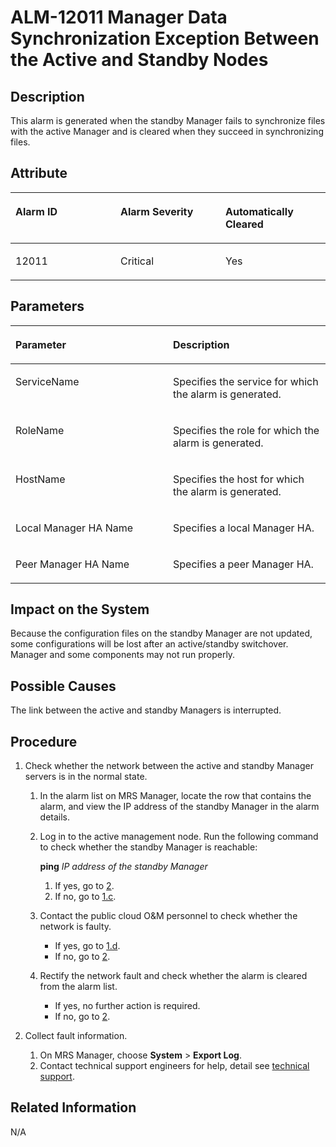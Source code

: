 # ALM-12011 Manager Data Synchronization Exception Between the Active and Standby Nodes<a name="EN-US_TOPIC_0125375236"></a>

## Description<a name="sd8cba70ea9764890ab99eb2e559a4afe"></a>

This alarm is generated when the standby Manager fails to synchronize files with the active Manager and is cleared when they succeed in synchronizing files.

## Attribute<a name="s1aefc329de16494e94ef9d44725ce201"></a>

<a name="tf6387ac3690a4ddeb6b52997e1e1e0ed"></a>
<table><thead align="left"><tr id="r39cd379b67d9479fad53a4494a1ee340"><th class="cellrowborder" valign="top" width="33.33333333333333%" id="mcps1.1.4.1.1"><p id="en-us_topic_0035461635_p156557912324"><a name="en-us_topic_0035461635_p156557912324"></a><a name="en-us_topic_0035461635_p156557912324"></a><strong id="adb247f6630534d29ab53b8e8184a0f50"><a name="adb247f6630534d29ab53b8e8184a0f50"></a><a name="adb247f6630534d29ab53b8e8184a0f50"></a>Alarm ID</strong></p>
</th>
<th class="cellrowborder" valign="top" width="33.33333333333333%" id="mcps1.1.4.1.2"><p id="a9402e3149fed43b2a5cc54ed11ee8df3"><a name="a9402e3149fed43b2a5cc54ed11ee8df3"></a><a name="a9402e3149fed43b2a5cc54ed11ee8df3"></a><strong id="ae2d053152b4d485cba5d007c25f4b792"><a name="ae2d053152b4d485cba5d007c25f4b792"></a><a name="ae2d053152b4d485cba5d007c25f4b792"></a>Alarm Severity</strong></p>
</th>
<th class="cellrowborder" valign="top" width="33.33333333333333%" id="mcps1.1.4.1.3"><p id="en-us_topic_0035461635_p134881812324"><a name="en-us_topic_0035461635_p134881812324"></a><a name="en-us_topic_0035461635_p134881812324"></a><strong id="aaa7c9bbcd63d4dbf8056c116dee003a6"><a name="aaa7c9bbcd63d4dbf8056c116dee003a6"></a><a name="aaa7c9bbcd63d4dbf8056c116dee003a6"></a>Automatically Cleared</strong></p>
</th>
</tr>
</thead>
<tbody><tr id="r891112c1c93e45619b0ce20500277415"><td class="cellrowborder" valign="top" width="33.33333333333333%" headers="mcps1.1.4.1.1 "><p id="a6075e75da27a4927a56605fc606c6b7a"><a name="a6075e75da27a4927a56605fc606c6b7a"></a><a name="a6075e75da27a4927a56605fc606c6b7a"></a>12011</p>
</td>
<td class="cellrowborder" valign="top" width="33.33333333333333%" headers="mcps1.1.4.1.2 "><p id="aa7c20093ad9d460aa309536f38fe8ac2"><a name="aa7c20093ad9d460aa309536f38fe8ac2"></a><a name="aa7c20093ad9d460aa309536f38fe8ac2"></a>Critical</p>
</td>
<td class="cellrowborder" valign="top" width="33.33333333333333%" headers="mcps1.1.4.1.3 "><p id="a3782a1bb81a24b04b3ae7d140dec1870"><a name="a3782a1bb81a24b04b3ae7d140dec1870"></a><a name="a3782a1bb81a24b04b3ae7d140dec1870"></a>Yes</p>
</td>
</tr>
</tbody>
</table>

## Parameters<a name="s88907ceaa6f84ae8bf224d340ebc14e9"></a>

<a name="ta710255655974150b6cd34f279195035"></a>
<table><thead align="left"><tr id="r64ba5b8a6b544740accbbae111663310"><th class="cellrowborder" valign="top" width="50%" id="mcps1.1.3.1.1"><p id="ae311546b76d0425ba032fa9d2f9431bf"><a name="ae311546b76d0425ba032fa9d2f9431bf"></a><a name="ae311546b76d0425ba032fa9d2f9431bf"></a><strong id="adcc61d7995204798afbd4d198f4e4cf0"><a name="adcc61d7995204798afbd4d198f4e4cf0"></a><a name="adcc61d7995204798afbd4d198f4e4cf0"></a>Parameter</strong></p>
</th>
<th class="cellrowborder" valign="top" width="50%" id="mcps1.1.3.1.2"><p id="a7dc9b169f2494a5e9ce0a4dc17d1c43e"><a name="a7dc9b169f2494a5e9ce0a4dc17d1c43e"></a><a name="a7dc9b169f2494a5e9ce0a4dc17d1c43e"></a><strong id="a665f6550a9e948b9bd0a73cf1ca5bdbd"><a name="a665f6550a9e948b9bd0a73cf1ca5bdbd"></a><a name="a665f6550a9e948b9bd0a73cf1ca5bdbd"></a>Description</strong></p>
</th>
</tr>
</thead>
<tbody><tr id="r2ac6fb14eaa14c22b85f876c00fc4587"><td class="cellrowborder" valign="top" width="50%" headers="mcps1.1.3.1.1 "><p id="a3e0205bd7c7649fd86c43b30b30fbe18"><a name="a3e0205bd7c7649fd86c43b30b30fbe18"></a><a name="a3e0205bd7c7649fd86c43b30b30fbe18"></a>ServiceName</p>
</td>
<td class="cellrowborder" valign="top" width="50%" headers="mcps1.1.3.1.2 "><p id="a0d31cd43d22b449b8ce7e74f7c1d1bc5"><a name="a0d31cd43d22b449b8ce7e74f7c1d1bc5"></a><a name="a0d31cd43d22b449b8ce7e74f7c1d1bc5"></a>Specifies the service for which the alarm is generated.</p>
</td>
</tr>
<tr id="rf3087247c653471b90063ce642b95ef9"><td class="cellrowborder" valign="top" width="50%" headers="mcps1.1.3.1.1 "><p id="ab15a3f9af4e14f88b1d1119bb83345a2"><a name="ab15a3f9af4e14f88b1d1119bb83345a2"></a><a name="ab15a3f9af4e14f88b1d1119bb83345a2"></a>RoleName</p>
</td>
<td class="cellrowborder" valign="top" width="50%" headers="mcps1.1.3.1.2 "><p id="a1e9b1f17967a4e7a873dc9340c255a12"><a name="a1e9b1f17967a4e7a873dc9340c255a12"></a><a name="a1e9b1f17967a4e7a873dc9340c255a12"></a>Specifies the role for which the alarm is generated.</p>
</td>
</tr>
<tr id="r99dc0504994b4015912d2093e970f3d2"><td class="cellrowborder" valign="top" width="50%" headers="mcps1.1.3.1.1 "><p id="a11ff919db81d43babf0a3d34a53870dd"><a name="a11ff919db81d43babf0a3d34a53870dd"></a><a name="a11ff919db81d43babf0a3d34a53870dd"></a>HostName</p>
</td>
<td class="cellrowborder" valign="top" width="50%" headers="mcps1.1.3.1.2 "><p id="aad1f23cf602f4b89a84a6801f2cb18ce"><a name="aad1f23cf602f4b89a84a6801f2cb18ce"></a><a name="aad1f23cf602f4b89a84a6801f2cb18ce"></a>Specifies the host for which the alarm is generated.</p>
</td>
</tr>
<tr id="rff81b76f06d14721a971f92151c36c86"><td class="cellrowborder" valign="top" width="50%" headers="mcps1.1.3.1.1 "><p id="en-us_topic_0035461635_p644338312324"><a name="en-us_topic_0035461635_p644338312324"></a><a name="en-us_topic_0035461635_p644338312324"></a>Local Manager HA Name</p>
</td>
<td class="cellrowborder" valign="top" width="50%" headers="mcps1.1.3.1.2 "><p id="aa7a4e39f900846b993df31b3e4e62f07"><a name="aa7a4e39f900846b993df31b3e4e62f07"></a><a name="aa7a4e39f900846b993df31b3e4e62f07"></a>Specifies a local Manager HA.</p>
</td>
</tr>
<tr id="r42f55fab4c1845459aa992850fe1a52e"><td class="cellrowborder" valign="top" width="50%" headers="mcps1.1.3.1.1 "><p id="a6a7e4b8c12434e36bf39b892bc96976d"><a name="a6a7e4b8c12434e36bf39b892bc96976d"></a><a name="a6a7e4b8c12434e36bf39b892bc96976d"></a>Peer Manager HA Name</p>
</td>
<td class="cellrowborder" valign="top" width="50%" headers="mcps1.1.3.1.2 "><p id="a0d92477408684032b14da9ef5325b4f6"><a name="a0d92477408684032b14da9ef5325b4f6"></a><a name="a0d92477408684032b14da9ef5325b4f6"></a>Specifies a peer Manager HA.</p>
</td>
</tr>
</tbody>
</table>

## Impact on the System<a name="se5882c3d855648ea98676e365ee7819a"></a>

Because the configuration files on the standby Manager are not updated, some configurations will be lost after an active/standby switchover. Manager and some components may not run properly.

## Possible Causes<a name="sa65cba7dd0a448e4a321c124cac3e7ea"></a>

The link between the active and standby Managers is interrupted.

## Procedure<a name="s2fb142050d7e49048b01a3dd3e490440"></a>

1.  Check whether the network between the active and standby Manager servers is in the normal state.
    1.  In the alarm list on MRS Manager, locate the row that contains the alarm, and view the IP address of the standby Manager in the alarm details.
    2.  Log in to the active management node. Run the following command to check whether the standby Manager is reachable:

        **ping** _IP address of the standby Manager_

        1.  If yes, go to  [2](#l2379588c44e3406b9fc4a036349ef93c).
        2.  If no, go to  [1.c](#lc883cad8adee420f9704fdaf5cbb9ac9).

    3.  <a name="lc883cad8adee420f9704fdaf5cbb9ac9"></a>Contact the public cloud O&M personnel to check whether the network is faulty.
        -   If yes, go to  [1.d](#l0b6f9ddbf7c0450396bebc67e1c3bf5e).
        -   If no, go to  [2](#l2379588c44e3406b9fc4a036349ef93c).

    4.  <a name="l0b6f9ddbf7c0450396bebc67e1c3bf5e"></a>Rectify the network fault and check whether the alarm is cleared from the alarm list.
        -   If yes, no further action is required.
        -   If no, go to  [2](#l2379588c44e3406b9fc4a036349ef93c).

2.  <a name="l2379588c44e3406b9fc4a036349ef93c"></a>Collect fault information.
    1.  On MRS Manager, choose  **System**  \>  **Export Log**.
    2.  Contact technical support engineers for help, detail see  [technical support](https://docs.otc.t-systems.com/en-us/public/learnmore.html).


## Related Information<a name="s410b75344f664468bbb22306cf384503"></a>

N/A


